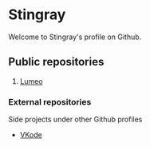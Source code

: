 # Stingray

Welcome to Stingray's profile on Github.

## Public repositories
1. [Lumeo](https://github.com/Stingray-Solutions/Lumeo)

### External repositories
Side projects under other Github profiles
* [VKode](https://github.com/vitkozel/VKode)

